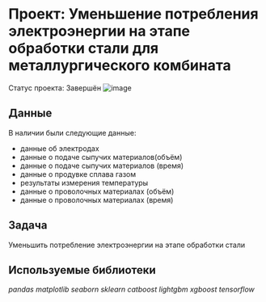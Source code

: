 # Проект: Уменьшение потребления электроэнергии на этапе обработки стали для металлургического комбината
Статус проекта: Завершён
![image](https://user-images.githubusercontent.com/43203558/185768974-a66c7e06-1d27-4666-8092-6004d7579eb6.png)


## Данные

В наличии были следующие данные:

- данные об электродах
- данные о подаче сыпучих материалов(объём)
- данные о подаче сыпучих материалов (время)
- данные о продувке сплава газом
- результаты измерения температуры
- данные о проволочных материалах (объём)
- данные о проволочных материалах (время)

## Задача

Уменьшить потребление электроэнергии на этапе обработки стали

## Используемые библиотеки

*pandas* *matplotlib* *seaborn* *sklearn*  *catboost*  *lightgbm*  *xgboost*  *tensorflow*
